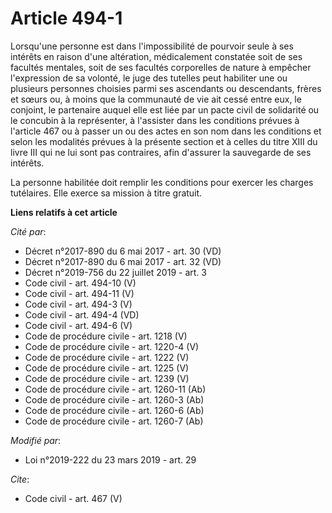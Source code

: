 # Article 494-1

Lorsqu'une personne est dans l'impossibilité de pourvoir seule à ses intérêts en raison d'une altération, médicalement
constatée soit de ses facultés mentales, soit de ses facultés corporelles de nature à empêcher l'expression de sa volonté, le
juge des tutelles peut habiliter une ou plusieurs personnes choisies parmi ses ascendants ou descendants, frères et sœurs ou,
à moins que la communauté de vie ait cessé entre eux, le conjoint, le partenaire auquel elle est liée par un pacte civil de
solidarité ou le concubin à la représenter, à l'assister dans les conditions prévues à l'article 467 ou à passer un ou des
actes en son nom dans les conditions et selon les modalités prévues à la présente section et à celles du titre XIII du livre
III qui ne lui sont pas contraires, afin d'assurer la sauvegarde de ses intérêts. 

La personne habilitée doit remplir les conditions pour exercer les charges tutélaires. Elle exerce sa mission à titre
gratuit.

**Liens relatifs à cet article**

_Cité par_:

  - Décret n°2017-890 du 6 mai 2017 - art. 30 (VD)
  - Décret n°2017-890 du 6 mai 2017 - art. 32 (VD)
  - Décret n°2019-756 du 22 juillet 2019 - art. 3
  - Code civil - art. 494-10 (V)
  - Code civil - art. 494-11 (V)
  - Code civil - art. 494-3 (V)
  - Code civil - art. 494-4 (VD)
  - Code civil - art. 494-6 (V)
  - Code de procédure civile - art. 1218 (V)
  - Code de procédure civile - art. 1220-4 (V)
  - Code de procédure civile - art. 1222 (V)
  - Code de procédure civile - art. 1225 (V)
  - Code de procédure civile - art. 1239 (V)
  - Code de procédure civile - art. 1260-11 (Ab)
  - Code de procédure civile - art. 1260-3 (Ab)
  - Code de procédure civile - art. 1260-6 (Ab)
  - Code de procédure civile - art. 1260-7 (Ab)

_Modifié par_:

  - Loi n°2019-222 du 23 mars 2019 - art. 29

_Cite_:

  - Code civil - art. 467 (V)
